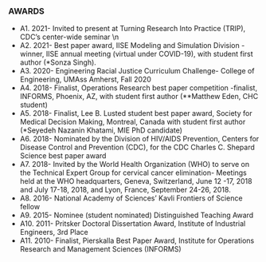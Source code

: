 ### AWARDS
* A1.	2021- Invited to present at Turning Research Into Practice (TRIP), CDC’s center-wide seminar \n
* A2. 2021- Best paper award, IISE Modeling and Simulation Division -winner, IISE annual meeting (virtual under COVID-19), with student first author (*Sonza Singh).
* A3.	2020- Engineering Racial Justice Curriculum Challenge- College of Engineering, UMAss Amherst, Fall 2020 
* A4.	2018- Finalist,  Operations Research best paper competition -finalist, INFORMS, Phoenix, AZ, with student first author (**Matthew Eden, CHC student) 
* A5.	2018- Finalist, Lee B. Lusted student best paper award, Society for Medical Decision Making, Montreal, Canada with student first author (*Seyedeh Nazanin Khatami, MIE PhD candidate)
* A6.	2018- Nominated by the Division of HIV/AIDS Prevention, Centers for Disease Control and Prevention (CDC), for the CDC Charles C. Shepard Science best paper award
* A7.	2018- Invited by the World Health Organization (WHO) to serve on the Technical Expert Group for cervical cancer elimination- Meetings held at the WHO headquarters, Geneva, Switzerland, June 12 -17, 2018 and July 17-18, 2018, and Lyon, France, September 24-26, 2018.
* A8.	2016- National Academy of Sciences’ Kavli Frontiers of Science fellow 
* A9.	2015- Nominee (student nominated) Distinguished Teaching Award
* A10.	2011- Pritsker Doctoral Dissertation Award, Institute of Industrial Engineers, 3rd Place
* A11.	2010- Finalist, Pierskalla Best Paper Award, Institute for Operations Research and Management Sciences (INFORMS)
